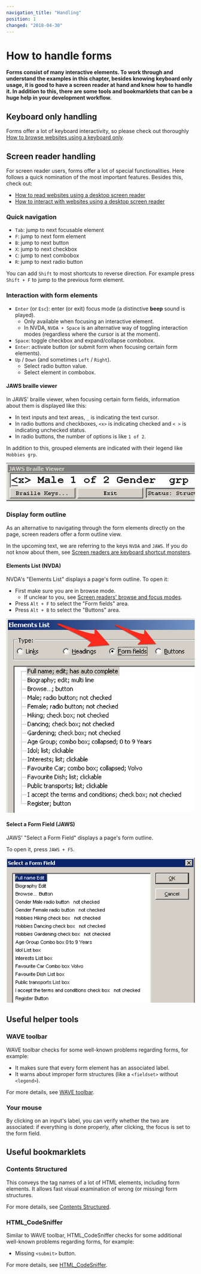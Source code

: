 ```yaml
---
navigation_title: "Handling"
position: 1
changed: "2018-04-30"
---
```


# How to handle forms

**Forms consist of many interactive elements. To work through and understand the examples in this chapter, besides knowing keyboard only usage, it is good to have a screen reader at hand and know how to handle it. In addition to this, there are some tools and bookmarklets that can be a huge help in your development workflow.**

## Keyboard only handling

Forms offer a lot of keyboard interactivity, so please check out thoroughly [How to browse websites using a keyboard only](/knowledge/keyboard-only/browsing-websites).

## Screen reader handling

For screen reader users, forms offer a lot of special functionalities. Here follows a quick nomination of the most important features. Besides this, check out:

- [How to read websites using a desktop screen reader](/knowledge/desktop-screen-readers/reading-websites)
- [How to interact with websites using a desktop screen reader](/knowledge/desktop-screen-readers/interacting-with-websites)

### Quick navigation

- `Tab`: jump to next focusable element
- `F`: jump to next form element
- `B`: jump to next button
- `X`: jump to next checkbox
- `C`: jump to next combobox
- `R`: jump to next radio button

You can add `Shift` to most shortcuts to reverse direction. For example press `Shift + F` to jump to the previous form element.

### Interaction with form elements

- `Enter` (or `Esc`): enter (or exit) focus mode (a distinctive **beep** sound is played).
    - Only available when focusing an interactive element.
    - In NVDA, `NVDA + Space` is an alternative way of toggling interaction modes (regardless where the cursor is at the moment).
- `Space`: toggle checkbox and expand/collapse combobox.
- `Enter`: activate button (or submit form when focusing certain form elements).
- `Up` / `Down` (and sometimes `Left` / `Right`).
    - Select radio button value.
    - Select element in combobox.

#### JAWS braille viewer

In JAWS' braille viewer, when focusing certain form fields, information about them is displayed like this:

- In text inputs and text areas, `_` is indicating the text cursor.
- In radio buttons and checkboxes, `<x>` is indicating checked and `< >` is indicating unchecked status.
- In radio buttons, the number of options is like `1 of 2`.

In addition to this, grouped elements are indicated with their legend like `Hobbies grp`.

![JAWS braille viewer with radio button and grouping info](_media/jaws-braille-viewer-with-radio-button-and-grouping-info.png)

### Display form outline

As an alternative to navigating through the form elements directly on the page, screen readers offer a form outline view.

In the upcoming text, we are referring to the keys `NVDA` and `JAWS`. If you do not know about them, see [Screen readers are keyboard shortcut monsters](/knowledge/desktop-screen-readers/shortcut-monsters).

#### Elements List (NVDA)

NVDA's "Elements List" displays a page's form outline. To open it:

- First make sure you are in browse mode.
    - If unclear to you, see [Screen readers' browse and focus modes](/knowledge/desktop-screen-readers/browse-focus-modes).
- Press `Alt + F` to select the "Form fields" area.
- Press `Alt + B` to select the "Buttons" area.

![NVDA's "Elements List" dialog](_media/nvdas-elements-list-dialog.png)

#### Select a Form Field (JAWS)

JAWS' "Select a Form Field" displays a page's form outline.

To open it, press `JAWS + F5`.

![JAWS' "Select a Form Field" dialog](_media/jaws-select-a-form-field-dialog.png)

## Useful helper tools

### WAVE toolbar

WAVE toolbar checks for some well-known problems regarding forms, for example:

- It makes sure that every form element has an associated label.
- It warns about improper form structures (like a `<fieldset>` without `<legend>`).

For more details, see [WAVE toolbar](/setup/browsers/chrome/wave-toolbar).

### Your mouse

By clicking on an input's label, you can verify whether the two are associated: if everything is done properly, after clicking, the focus is set to the form field.

## Useful bookmarklets

### Contents Structured

This conveys the tag names of a lot of HTML elements, including form elements. It allows fast visual examination of wrong (or missing) form structures.

For more details, see [Contents Structured](/setup/browsers/bookmarklets/contents-structured).

### HTML_CodeSniffer

Similar to WAVE toolbar, HTML_CodeSniffer checks for some additional well-known problems regarding forms, for example:

- Missing `<submit>` button.

For more details, see [HTML_CodeSniffer](/setup/browsers/bookmarklets/html-codesniffer).